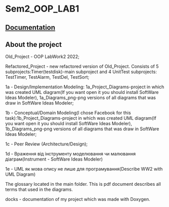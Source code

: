 # Sem2_OOP_LAB1
## [Documentation](https://alexvolkov0404.github.io/Sem2_OOP_LAB1)
## About the project

Old_Project - OOP LabWork2 2022;

Refactored_Project - new refactored version of Old_Project. Consists of 5 subprojects:Timer(testdisk)-main subproject and 4 UnitTest subprojects: TestTimer, TestAlarm, TestDel, TestSort;

1a - Design/Implementation Modeling: 1a_Project_Diagrams-project in which was created UML diagram(If you want open it you should install SoftWare Ideas Modeler), 1a_Diagrams_png-png versions of all diagrams that was draw in  SoftWare Ideas Modeler;

1b - Conceptual/Domain Modeling(I chose Facebook for this task):1b_Project_Diagrams-project in which was created UML diagram(If you want open it you should install SoftWare Ideas Modeler), 1b_Diagrams_png-png versions of all diagrams that was draw in  SoftWare Ideas Modeler;

1c - Peer Review (Architecture/Design);

1d - Враження від інструменту моделювання чи малювання діаграм(Instrument - SoftWare Ideas Modeler)

1e - UML як мова опису не лише для програмування(Describe WW2 with UML Diagram)

The glossary located in the main folder. This is pdf document describes all terms that used in the diagrams.

docks - documentation of my project which was made with Doxygen.

